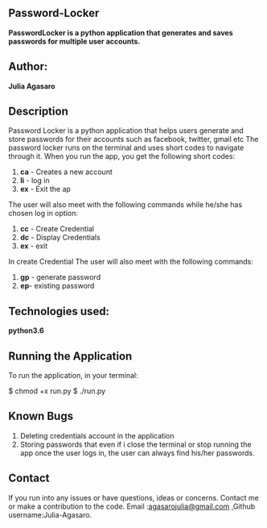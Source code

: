 ## Password-Locker

**PasswordLocker is a python application that generates and saves passwords for multiple user accounts.**

## Author:
**Julia Agasaro**

## Description
Password Locker is a python application that helps users generate and store passwords for their accounts such as facebook, twitter, gmail etc The password locker runs on the terminal and uses short codes to navigate through it. When you run the app, you get the following short codes:

1. **ca** - Creates a new account
2. **li** - log  in
3. **ex** - Exit the ap

The user will also meet with the following commands while he/she has chosen log in option:
1. **cc** - Create Credential 
2. **dc** - Display Credentials
3. **ex** - exit

In create Credential The user will also meet with the following commands:

1. **gp** - generate password
2. **ep**- existing password

## Technologies used:

**python3.6**

## Running the Application

To run the application, in your terminal:

  $ chmod +x run.py
  $ ./run.py

## Known Bugs

1. Deleting credentials account  in the application
2. Storing passwords that even if i close the terminal or stop running the app once the user logs in, the user can always find his/her passwords.
 
## Contact
If you run into any issues or have questions, ideas or concerns. Contact me or make a contribution to the code. Email :agasarojulia@gmail.com ,Github username:Julia-Agasaro.
